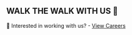## WALK THE WALK WITH US 👋

🧙 Interested in working with us? - [View Careers](https://walkerworld.io/careers/)
